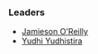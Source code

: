 ### Leaders
* [Jamieson O'Reilly](mailto:jamieson.oreilly@owasp.org)
* [Yudhi Yudhistira](mailto:yudhi.yudhistira@owasp.org)
